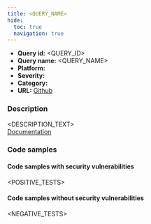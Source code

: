 ```yaml
---
title: <QUERY_NAME>
hide:
  toc: true
  navigation: true
---
```

<style>
  .highlight .hll {
    background-color: #ff171742;
  }
  .md-content {
    max-width: 1100px;
    margin: 0 auto;
  }
</style>
- **Query id:** <QUERY_ID>
- **Query name:** <QUERY_NAME>
- **Platform:** <PLATFORM>
- **Severity:** <SEVERITY>
- **Category:** <CATEGORY>
- **URL:** [Github](<GITHUB_URL>)

### Description
<DESCRIPTION_TEXT><br>
[Documentation](<DESCRIPTION_URL>)

### Code samples
#### Code samples with security vulnerabilities
<POSITIVE_TESTS>

#### Code samples without security vulnerabilities
<NEGATIVE_TESTS>